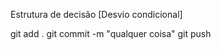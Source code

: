 Estrutura de decisão 
[Desvio condicional]









git add .
git commit -m "qualquer coisa"
git push
